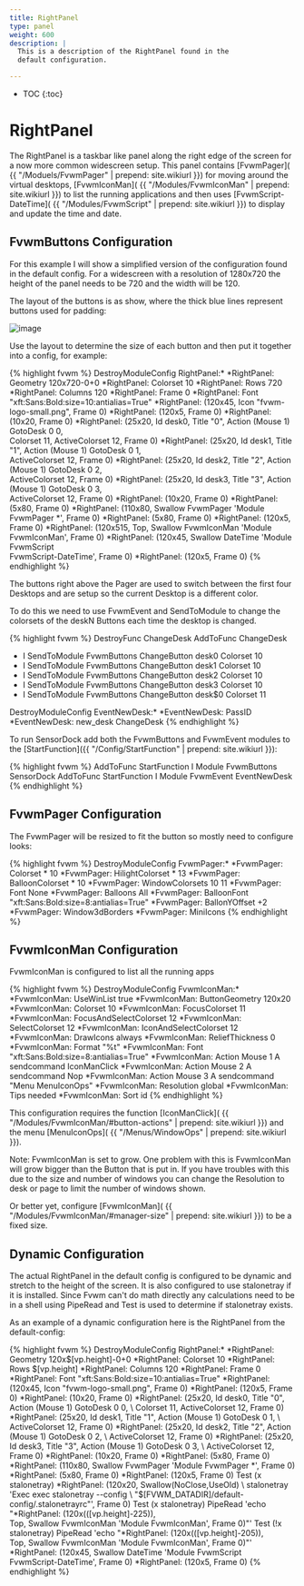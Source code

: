 ```yaml
---
title: RightPanel
type: panel
weight: 600
description: |
  This is a description of the RightPanel found in the
  default configuration.

---
```

* TOC
{:toc}

# RightPanel

The RightPanel is a taskbar like panel along the right edge of the screen
for a now more common widescreen setup. This panel contains [FvwmPager](
{{ "/Moduels/FvwmPager" | prepend: site.wikiurl }}) for moving around
the virtual desktops, [FvwmIconMan](
{{ "/Modules/FvwmIconMan" | prepend: site.wikiurl }}) to list the running
applications and then uses [FvwmScript-DateTime](
{{ "/Modules/FvwmScript" | prepend: site.wikiurl }}) to display and update
the time and date.

## FvwmButtons Configuration

For this example I will show a simplified version of the configuration
found in the default config. For a widescreen with a resolution of 1280x720
the height of the panel needs to be 720 and the width will be 120.

The layout of the buttons is as show, where the thick blue lines
represent buttons used for padding:

![image](layout.png)

Use the layout to determine the size of each button and then put
it together into a config, for example:

{% highlight fvwm %}
DestroyModuleConfig RightPanel:*
*RightPanel: Geometry 120x720-0+0
*RightPanel: Colorset 10
*RightPanel: Rows 720
*RightPanel: Columns 120
*RightPanel: Frame 0
*RightPanel: Font "xft:Sans:Bold:size=10:antialias=True"
*RightPanel: (120x45, Icon "fvwm-logo-small.png", Frame 0)
*RightPanel: (120x5, Frame 0)
*RightPanel: (10x20, Frame 0)
*RightPanel: (25x20, Id desk0, Title "0", Action (Mouse 1) GotoDesk 0 0, \
              Colorset 11, ActiveColorset 12, Frame 0)
*RightPanel: (25x20, Id desk1, Title "1", Action (Mouse 1) GotoDesk 0 1, \
              ActiveColorset 12, Frame 0)
*RightPanel: (25x20, Id desk2, Title "2", Action (Mouse 1) GotoDesk 0 2, \
              ActiveColorset 12, Frame 0)
*RightPanel: (25x20, Id desk3, Title "3", Action (Mouse 1) GotoDesk 0 3, \
              ActiveColorset 12, Frame 0)
*RightPanel: (10x20, Frame 0)
*RightPanel: (5x80, Frame 0)
*RightPanel: (110x80, Swallow FvwmPager 'Module FvwmPager *', Frame 0)
*RightPanel: (5x80, Frame 0)
*RightPanel: (120x5, Frame 0)
*RightPanel: (120x515, Top, Swallow FvwmIconMan 'Module FvwmIconMan', Frame 0)
*RightPanel: (120x45, Swallow DateTime 'Module FvwmScript \
              FvwmScript-DateTime', Frame 0)
*RightPanel: (120x5, Frame 0)
{% endhighlight %}

The buttons right above the Pager are used to switch between the first
four Desktops and are setup so the current Desktop is a different color.

To do this we need to use FvwmEvent and SendToModule to change the colorsets
of the deskN Buttons each time the desktop is changed.

{% highlight fvwm %}
DestroyFunc ChangeDesk
AddToFunc   ChangeDesk
+ I SendToModule FvwmButtons ChangeButton desk0 Colorset 10
+ I SendToModule FvwmButtons ChangeButton desk1 Colorset 10
+ I SendToModule FvwmButtons ChangeButton desk2 Colorset 10
+ I SendToModule FvwmButtons ChangeButton desk3 Colorset 10
+ I SendToModule FvwmButtons ChangeButton desk$0 Colorset 11

DestroyModuleConfig EventNewDesk:*
*EventNewDesk: PassID
*EventNewDesk: new_desk ChangeDesk
{% endhighlight %}

To run SensorDock add both the FvwmButtons and FvwmEvent modules
to the [StartFunction]({{ "/Config/StartFunction" | prepend: site.wikiurl }}):

{% highlight fvwm %}
AddToFunc StartFunction I Module FvwmButtons SensorDock
AddToFunc StartFunction I Module FvwmEvent EventNewDesk
{% endhighlight %}

## FvwmPager Configuration

The FvwmPager will be resized to fit the button so mostly need to configure
looks:

{% highlight fvwm %}
DestroyModuleConfig FvwmPager:*
*FvwmPager: Colorset * 10
*FvwmPager: HilightColorset * 13
*FvwmPager: BalloonColorset * 10
*FvwmPager: WindowColorsets 10 11
*FvwmPager: Font None
*FvwmPager: Balloons All
*FvwmPager: BalloonFont "xft:Sans:Bold:size=8:antialias=True"
*FvwmPager: BallonYOffset +2
*FvwmPager: Window3dBorders
*FvwmPager: MiniIcons
{% endhighlight %}

## FvwmIconMan Configuration

FvwmIconMan is configured to list all the running apps

{% highlight fvwm %}
DestroyModuleConfig FvwmIconMan:*
*FvwmIconMan: UseWinList true
*FvwmIconMan: ButtonGeometry 120x20
*FvwmIconMan: Colorset 10
*FvwmIconMan: FocusColorset 11
*FvwmIconMan: FocusAndSelectColorset 12
*FvwmIconMan: SelectColorset 12
*FvwmIconMan: IconAndSelectColorset 12
*FvwmIconMan: DrawIcons always
*FvwmIconMan: ReliefThickness 0
*FvwmIconMan: Format "%t"
*FvwmIconMan: Font "xft:Sans:Bold:size=8:antialias=True"
*FvwmIconMan: Action Mouse 1 A sendcommand IconManClick
*FvwmIconMan: Action Mouse 2 A sendcommand Nop
*FvwmIconMan: Action Mouse 3 A sendcommand "Menu MenuIconOps"
*FvwmIconMan: Resolution global
*FvwmIconMan: Tips needed
*FvwmIconMan: Sort id
{% endhighlight %}

This configuration requires the function [IconManClick](
{{ "/Modules/FvwmIconMan/#button-actions" | prepend: site.wikiurl }})
and the menu [MenuIconOps](
{{ "/Menus/WindowOps" | prepend: site.wikiurl }}).

Note: FvwmIconMan is set to grow. One problem with this is FvwmIconMan
will grow bigger than the Button that is put in. If you have troubles
with this due to the size and number of windows you can change the
Resolution to desk or page to limit the number of windows shown.

Or better yet, configure [FvwmIconMan](
{{ "/Modules/FvwmIconMan/#manager-size" | prepend: site.wikiurl }})
to be a fixed size. 

## Dynamic Configuration

The actual RightPanel in the default config is configured to be dynamic
and stretch to the height of the screen. It is also configured to use
stalonetray if it is installed. Since Fvwm can't do math directly any
calculations need to be in a shell using PipeRead and Test is used
to determine if stalonetray exists.

As an example of a dynamic configuration here is the RightPanel from
the default-config:

{% highlight fvwm %}
DestroyModuleConfig RightPanel:*
*RightPanel: Geometry 120x$[vp.height]-0+0
*RightPanel: Colorset 10
*RightPanel: Rows $[vp.height]
*RightPanel: Columns 120
*RightPanel: Frame 0
*RightPanel: Font "xft:Sans:Bold:size=10:antialias=True"
*RightPanel: (120x45, Icon "fvwm-logo-small.png", Frame 0)
*RightPanel: (120x5, Frame 0)
*RightPanel: (10x20, Frame 0)
*RightPanel: (25x20, Id desk0, Title "0", Action (Mouse 1) GotoDesk 0 0, \
              Colorset 11, ActiveColorset 12, Frame 0)
*RightPanel: (25x20, Id desk1, Title "1", Action (Mouse 1) GotoDesk 0 1, \
              ActiveColorset 12, Frame 0)
*RightPanel: (25x20, Id desk2, Title "2", Action (Mouse 1) GotoDesk 0 2, \
              ActiveColorset 12, Frame 0)
*RightPanel: (25x20, Id desk3, Title "3", Action (Mouse 1) GotoDesk 0 3, \
              ActiveColorset 12, Frame 0)
*RightPanel: (10x20, Frame 0)
*RightPanel: (5x80, Frame 0)
*RightPanel: (110x80, Swallow FvwmPager 'Module FvwmPager *', Frame 0)
*RightPanel: (5x80, Frame 0)
*RightPanel: (120x5, Frame 0)
Test (x stalonetray) *RightPanel: (120x20, Swallow(NoClose,UseOld) \
    stalonetray 'Exec exec stalonetray --config \
    "$[FVWM_DATADIR]/default-config/.stalonetrayrc"', Frame 0)
Test (x stalonetray) PipeRead 'echo "*RightPanel: (120x$(($[vp.height]-225)),\
    Top, Swallow FvwmIconMan \'Module FvwmIconMan\', Frame 0)"'
Test (!x stalonetray) PipeRead 'echo "*RightPanel: (120x$(($[vp.height]-205)),\
    Top, Swallow FvwmIconMan \'Module FvwmIconMan\', Frame 0)"'
*RightPanel: (120x45, Swallow DateTime 'Module FvwmScript \
              FvwmScript-DateTime', Frame 0)
*RightPanel: (120x5, Frame 0)
{% endhighlight %}
